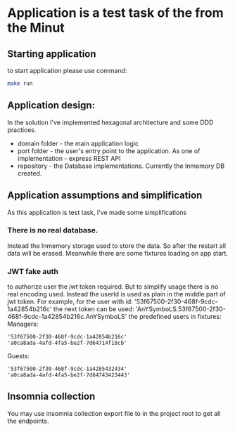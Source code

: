 # Application is a test task of the from the Minut

## Starting application

to start application please use command:

```bash
make run
```

## Application design:

In the solution I've implemented hexagonal architecture and some DDD practices.

-   domain folder - the main application logic
-   port folder - the user's entry point to the application. As one of implementation - express REST API
-   repository - the Database implementations. Currently the Inmemory DB created.

## Application assumptions and simplification

As this application is test task, I've made some simplifications

### There is no real database.

Instead the Inmemory storage used to store the data. So after the restart all data will be erased. Meanwhile there are
some fixtures loading on app start.

### JWT fake auth

to authorize user the jwt token required. But to simplify usage there is no real encoding used. Instead the userId is
used as plain in the middle part of jwt token. For example, for the user with id: '53f67500-2f30-468f-9cdc-1a42854b216c'
the next token can be used: 'AnYSymboLS.53f67500-2f30-468f-9cdc-1a42854b216c.AnYSymboLS' the predefined users in
fixtures: Managers:

```
'53f67500-2f30-468f-9cdc-1a42854b216c'
'a0ca8ada-4afd-4fa5-be2f-7d64714f18cb'
```

Guests:

```
'53f67500-2f30-468f-9cdc-1a4285432434'
'a0ca8ada-4afd-4fa5-be2f-7d64743423443'
```

## Insomnia collection

You may use insomnia collection export file to in the project root to get all the endpoints.
